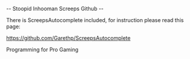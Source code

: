 -- Stoopid Inhooman Screeps Github --

There is ScreepsAutocomplete included, for instruction please read this page:

https://github.com/Garethp/ScreepsAutocomplete

Programming for Pro Gaming